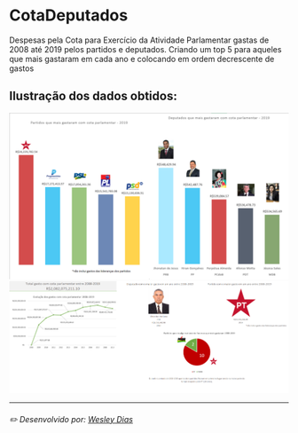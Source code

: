 # CotaDeputados
Despesas pela Cota para Exercício da Atividade Parlamentar gastas de 2008 até 2019 pelos partidos e deputados. Criando um top 5 para aqueles que mais gastaram em cada ano e colocando em ordem decrescente de gastos

## Ilustração dos dados obtidos:
![previa](https://github.com/WeDias/CotaDeputados/blob/master/ignorar/previa.png)
![previa2](https://github.com/WeDias/CotaDeputados/blob/master/ignorar/previa2.png)

---
###### ✏️ Desenvolvido por: [*Wesley Dias*](https://github.com/WeDias)

